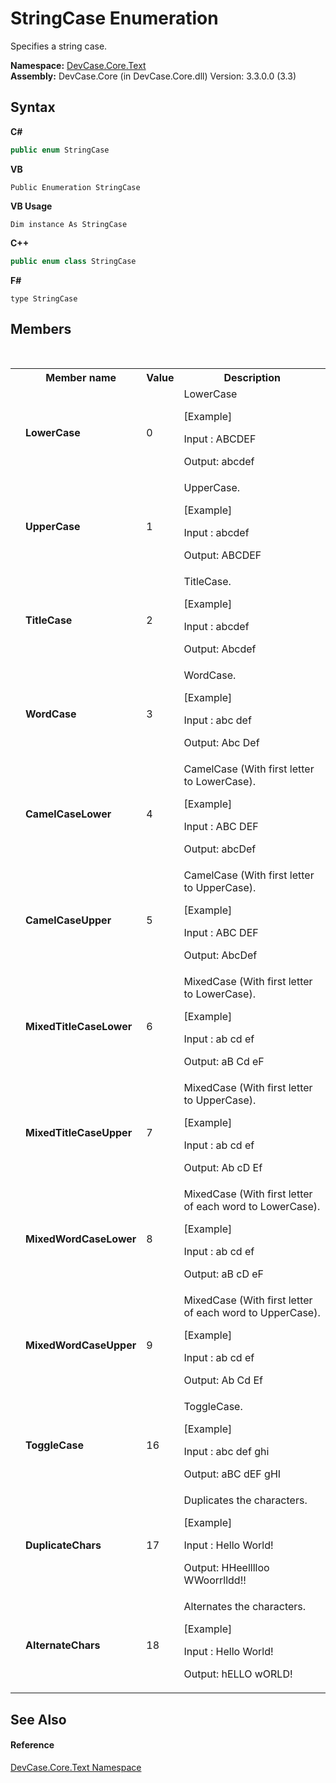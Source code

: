 # StringCase Enumeration
 

Specifies a string case.

**Namespace:**&nbsp;<a href="N_DevCase_Core_Text">DevCase.Core.Text</a><br />**Assembly:**&nbsp;DevCase.Core (in DevCase.Core.dll) Version: 3.3.0.0 (3.3)

## Syntax

**C#**<br />
``` C#
public enum StringCase
```

**VB**<br />
``` VB
Public Enumeration StringCase
```

**VB Usage**<br />
``` VB Usage
Dim instance As StringCase
```

**C++**<br />
``` C++
public enum class StringCase
```

**F#**<br />
``` F#
type StringCase
```


## Members
&nbsp;<table><tr><th></th><th>Member name</th><th>Value</th><th>Description</th></tr><tr><td /><td target="F:DevCase.Core.Text.StringCase.LowerCase">**LowerCase**</td><td>0</td><td>LowerCase 

 [Example] 

 Input : ABCDEF 

 Output: abcdef</td></tr><tr><td /><td target="F:DevCase.Core.Text.StringCase.UpperCase">**UpperCase**</td><td>1</td><td>UpperCase. 

 [Example] 

 Input : abcdef 

 Output: ABCDEF</td></tr><tr><td /><td target="F:DevCase.Core.Text.StringCase.TitleCase">**TitleCase**</td><td>2</td><td>TitleCase. 

 [Example] 

 Input : abcdef 

 Output: Abcdef</td></tr><tr><td /><td target="F:DevCase.Core.Text.StringCase.WordCase">**WordCase**</td><td>3</td><td>WordCase. 

 [Example] 

 Input : abc def 

 Output: Abc Def</td></tr><tr><td /><td target="F:DevCase.Core.Text.StringCase.CamelCaseLower">**CamelCaseLower**</td><td>4</td><td>CamelCase (With first letter to LowerCase). 

 [Example] 

 Input : ABC DEF 

 Output: abcDef</td></tr><tr><td /><td target="F:DevCase.Core.Text.StringCase.CamelCaseUpper">**CamelCaseUpper**</td><td>5</td><td>CamelCase (With first letter to UpperCase). 

 [Example] 

 Input : ABC DEF 

 Output: AbcDef</td></tr><tr><td /><td target="F:DevCase.Core.Text.StringCase.MixedTitleCaseLower">**MixedTitleCaseLower**</td><td>6</td><td>MixedCase (With first letter to LowerCase). 

 [Example] 

 Input : ab cd ef 

 Output: aB Cd eF</td></tr><tr><td /><td target="F:DevCase.Core.Text.StringCase.MixedTitleCaseUpper">**MixedTitleCaseUpper**</td><td>7</td><td>MixedCase (With first letter to UpperCase). 

 [Example] 

 Input : ab cd ef 

 Output: Ab cD Ef</td></tr><tr><td /><td target="F:DevCase.Core.Text.StringCase.MixedWordCaseLower">**MixedWordCaseLower**</td><td>8</td><td>MixedCase (With first letter of each word to LowerCase). 

 [Example] 

 Input : ab cd ef 

 Output: aB cD eF</td></tr><tr><td /><td target="F:DevCase.Core.Text.StringCase.MixedWordCaseUpper">**MixedWordCaseUpper**</td><td>9</td><td>MixedCase (With first letter of each word to UpperCase). 

 [Example] 

 Input : ab cd ef 

 Output: Ab Cd Ef</td></tr><tr><td /><td target="F:DevCase.Core.Text.StringCase.ToggleCase">**ToggleCase**</td><td>16</td><td>ToggleCase. 

 [Example] 

 Input : abc def ghi 

 Output: aBC dEF gHI</td></tr><tr><td /><td target="F:DevCase.Core.Text.StringCase.DuplicateChars">**DuplicateChars**</td><td>17</td><td>Duplicates the characters. 

 [Example] 

 Input : Hello World! 

 Output: HHeelllloo WWoorrlldd!!</td></tr><tr><td /><td target="F:DevCase.Core.Text.StringCase.AlternateChars">**AlternateChars**</td><td>18</td><td>Alternates the characters. 

 [Example] 

 Input : Hello World! 

 Output: hELLO wORLD!</td></tr></table>

## See Also


#### Reference
<a href="N_DevCase_Core_Text">DevCase.Core.Text Namespace</a><br />
